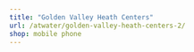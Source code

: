 ```yaml
---
title: "Golden Valley Heath Centers"
url: /atwater/golden-valley-heath-centers-2/
shop: mobile phone
---
```

